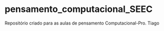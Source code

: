 # pensamento_computacional_SEEC
Repositório criado para as aulas de pensamento Computacional-Pro. Tiago
